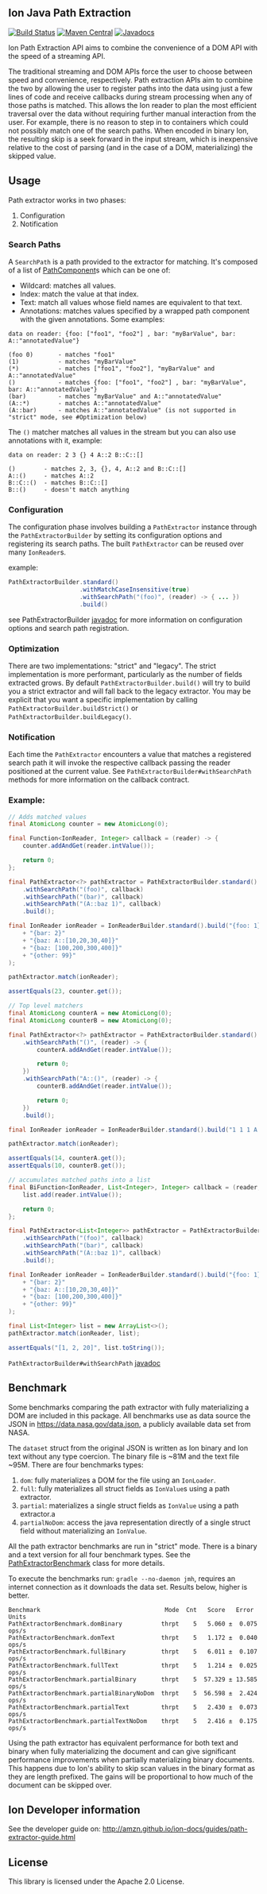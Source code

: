 ## Ion Java Path Extraction

[![Build Status](https://travis-ci.org/amzn/ion-java-path-extraction.svg?branch=master)](https://travis-ci.org/amzn/ion-java-path-extraction)
[![Maven Central](https://maven-badges.herokuapp.com/maven-central/com.amazon.ion/ion-java-path-extraction/badge.svg)](https://maven-badges.herokuapp.com/maven-central/com.amazon.ion/ion-java-path-extraction)
[![Javadocs](https://www.javadoc.io/badge/com.amazon.ion/ion-java-path-extraction.svg)](https://www.javadoc.io/doc/com.amazon.ion/ion-java-path-extraction)

Ion Path Extraction API aims to combine the convenience of a DOM API with the speed of a streaming API.

The traditional streaming and DOM APIs force the user to choose between speed and convenience, respectively.
Path extraction APIs aim to combine the two by allowing the user to register paths into the data using just a
few lines of code and receive callbacks during stream processing when any of those paths is matched. This allows
the Ion reader to plan the most efficient traversal over the data without requiring further manual interaction
from the user. For example, there is no reason to step in to containers which could not possibly match one of
the search paths. When encoded in binary Ion, the resulting skip is a seek forward in the input stream, which
is inexpensive relative to the cost of parsing (and in the case of a DOM, materializing) the skipped value.

## Usage
Path extractor works in two phases:
1. Configuration
2. Notification

### Search Paths
A `SearchPath` is a path provided to the extractor for matching. It's composed of a list of [PathComponent](https://static.javadoc.io/com.amazon.ion/ion-java-path-extraction/1.0.1/com/amazon/ionpathextraction/pathcomponents/PathComponent.html)s
which can be one of:
* Wildcard: matches all values.
* Index: match the value at that index.
* Text: match all values whose field names are equivalent to that text.
* Annotations: matches values specified by a wrapped path component with the given annotations.
Some examples:
```
data on reader: {foo: ["foo1", "foo2"] , bar: "myBarValue", bar: A::"annotatedValue"}

(foo 0)       - matches "foo1"
(1)           - matches "myBarValue"
(*)           - matches ["foo1", "foo2"], "myBarValue" and A::"annotatedValue"
()            - matches {foo: ["foo1", "foo2"] , bar: "myBarValue", bar: A::"annotatedValue"}
(bar)         - matches "myBarValue" and A::"annotatedValue"
(A::*)        - matches A::"annotatedValue"
(A::bar)      - matches A::"annotatedValue" (is not supported in "strict" mode, see #Optimization below)
```

The `()` matcher matches all values in the stream but you can also use annotations with it, example:
```
data on reader: 2 3 {} 4 A::2 B::C::[]

()        - matches 2, 3, {}, 4, A::2 and B::C::[]
A::()     - matches A::2
B::C::()  - matches B::C::[]
B::()     - doesn't match anything
```

### Configuration
The configuration phase involves building a `PathExtractor` instance through the `PathExtractorBuilder` by setting its
configuration options and registering its search paths. The built `PathExtractor` can be reused over many `IonReader`s.

example:

```java
PathExtractorBuilder.standard()
                    .withMatchCaseInsensitive(true)
                    .withSearchPath("(foo)", (reader) -> { ... })
                    .build()
```

see PathExtractorBuilder [javadoc](https://static.javadoc.io/com.amazon.ion/ion-java-path-extraction/1.0.1/com/amazon/ionpathextraction/PathExtractorBuilder.html) for more information on configuration options and search path registration.

### Optimization

There are two implementations: "strict" and "legacy". The strict implementation is more performant, particularly as the
number of fields extracted grows. By default `PathExtractorBuilder.build()` will try to build you a strict extractor and
will fall back to the legacy extractor. You may be explicit that you want a specific implementation by calling
`PathExtractorBuilder.buildStrict()` or `PathExtractorBuilder.buildLegacy()`.

### Notification
Each time the `PathExtractor` encounters a value that matches a registered search path it will invoke the respective
callback passing the reader positioned at the current value. See `PathExtractorBuilder#withSearchPath` methods for more
information on the callback contract.

### Example:

```java
// Adds matched values
final AtomicLong counter = new AtomicLong(0);

final Function<IonReader, Integer> callback = (reader) -> {
    counter.addAndGet(reader.intValue());

    return 0;
};

final PathExtractor<?> pathExtractor = PathExtractorBuilder.standard()
    .withSearchPath("(foo)", callback)
    .withSearchPath("(bar)", callback)
    .withSearchPath("(A::baz 1)", callback)
    .build();

final IonReader ionReader = IonReaderBuilder.standard().build("{foo: 1}"
    + "{bar: 2}"
    + "{baz: A::[10,20,30,40]}"
    + "{baz: [100,200,300,400]}"
    + "{other: 99}"
);

pathExtractor.match(ionReader);

assertEquals(23, counter.get());
```

```java
// Top level matchers
final AtomicLong counterA = new AtomicLong(0);
final AtomicLong counterB = new AtomicLong(0);

final PathExtractor<?> pathExtractor = PathExtractorBuilder.standard()
    .withSearchPath("()", (reader) -> {
        counterA.addAndGet(reader.intValue());

        return 0;
    })
    .withSearchPath("A::()", (reader) -> {
        counterB.addAndGet(reader.intValue());

        return 0;
    })
    .build();

final IonReader ionReader = IonReaderBuilder.standard().build("1 1 1 A::10 1");

pathExtractor.match(ionReader);

assertEquals(14, counterA.get());
assertEquals(10, counterB.get());
```

```java
// accumulates matched paths into a list
final BiFunction<IonReader, List<Integer>, Integer> callback = (reader, list) -> {
    list.add(reader.intValue());

    return 0;
};

final PathExtractor<List<Integer>> pathExtractor = PathExtractorBuilder.<List<Integer>>standard()
    .withSearchPath("(foo)", callback)
    .withSearchPath("(bar)", callback)
    .withSearchPath("(A::baz 1)", callback)
    .build();

final IonReader ionReader = IonReaderBuilder.standard().build("{foo: 1}"
    + "{bar: 2}"
    + "{baz: A::[10,20,30,40]}"
    + "{baz: [100,200,300,400]}"
    + "{other: 99}"
);

final List<Integer> list = new ArrayList<>();
pathExtractor.match(ionReader, list);

assertEquals("[1, 2, 20]", list.toString());
```

`PathExtractorBuilder#withSearchPath` [javadoc](https://static.javadoc.io/com.amazon.ion/ion-java-path-extraction/1.0.1/com/amazon/ionpathextraction/PathExtractorBuilder.html#withSearchPath-java.lang.String-java.util.function.Function-)

## Benchmark

Some benchmarks comparing the path extractor with fully materializing a DOM are included in this package. All benchmarks
use as data source the JSON in https://data.nasa.gov/data.json, a publicly available data set from NASA.

The `dataset` struct from the original JSON is written as Ion binary and Ion text without any type coercion. The
binary file is ~81M and the text file ~95M. There are four benchmarks types:
1. `dom`: fully materializes a DOM for the file using an `IonLoader`.
1. `full`: fully materializes all struct fields as `IonValue`s using a path extractor.
1. `partial`: materializes a single struct fields as `IonValue` using a path extractor.a
1. `partialNoDom`: access the java representation directly of a single struct field without materializing an `IonValue`.

All the path extractor benchmarks are run in "strict" mode.
There is a binary and a text version for all four benchmark types. See the [PathExtractorBenchmark](https://github.com/amzn/ion-java-path-extraction/blob/master/src/jmh/java/com/amazon/ionpathextraction/benchmarks/PathExtractorBenchmark.java) class for
more details.

To execute the benchmarks run: `gradle --no-daemon jmh`, requires an internet connection as it downloads the data set.
Results below, higher is better.

```
Benchmark                                   Mode  Cnt   Score   Error  Units
PathExtractorBenchmark.domBinary           thrpt    5   5.060 ±  0.075  ops/s
PathExtractorBenchmark.domText             thrpt    5   1.172 ±  0.040  ops/s
PathExtractorBenchmark.fullBinary          thrpt    5   6.011 ±  0.107  ops/s
PathExtractorBenchmark.fullText            thrpt    5   1.214 ±  0.025  ops/s
PathExtractorBenchmark.partialBinary       thrpt    5  57.329 ± 13.585  ops/s
PathExtractorBenchmark.partialBinaryNoDom  thrpt    5  56.598 ±  2.424  ops/s
PathExtractorBenchmark.partialText         thrpt    5   2.430 ±  0.073  ops/s
PathExtractorBenchmark.partialTextNoDom    thrpt    5   2.416 ±  0.175  ops/s
```

Using the path extractor has equivalent performance for both text and binary when fully materializing the document and
can give significant performance improvements when partially materializing binary documents. This happens due to Ion's
ability to skip scan values in the binary format as they are length prefixed. The gains will be proportional to how
much of the document can be skipped over.

## Ion Developer information
See the developer guide on: http://amzn.github.io/ion-docs/guides/path-extractor-guide.html

## License
This library is licensed under the Apache 2.0 License.
